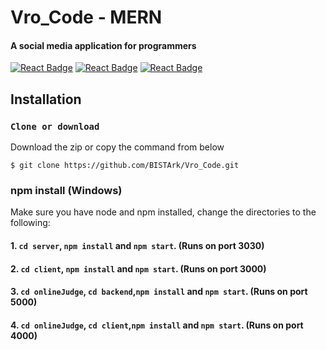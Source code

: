 # Vro_Code - MERN
#### A social media application for programmers
[![React Badge](http://img.shields.io/badge/Powered%20By-React-blue?style=for-the-badge&logo=react)](https://reactjs.org/)
[![React Badge](http://img.shields.io/badge/Backend%20-Node-green?style=for-the-badge&logo=node.js)](https://reactjs.org/)
[![React Badge](http://img.shields.io/badge/Database%20-MongoDB-darkgreen?style=for-the-badge&logo=mongodb)](https://reactjs.org/)


## Installation
### `Clone or download`
Download the zip or copy the command from below
``` terminal
$ git clone https://github.com/BISTArk/Vro_Code.git
```
### npm install (Windows)
Make sure you have node and npm installed, change the directories to the following:
#### 1. `cd server`,  `npm install` and  `npm start`. (Runs on port 3030)
#### 2. `cd client`, `npm install` and `npm start`. (Runs on port 3000)
#### 3. `cd onlineJudge`, `cd backend`,`npm install` and `npm start`. (Runs on port 5000)
#### 4. `cd onlineJudge`, `cd client`,`npm install` and `npm start`. (Runs on port 4000)


